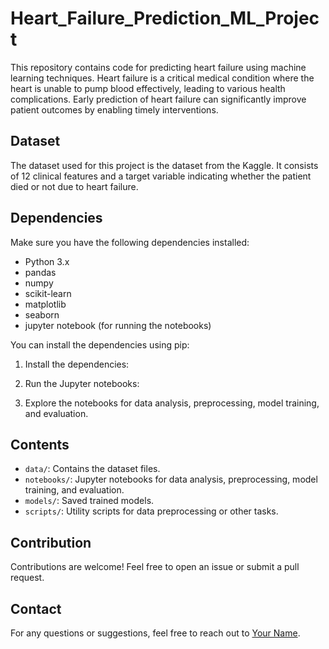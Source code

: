 # Heart_Failure_Prediction_ML_Project

This repository contains code for predicting heart failure using machine learning techniques. Heart failure is a critical medical condition where the heart is unable to pump blood effectively, leading to various health complications. Early prediction of heart failure can significantly improve patient outcomes by enabling timely interventions.

## Dataset

The dataset used for this project is the dataset from the Kaggle. It consists of 12 clinical features and a target variable indicating whether the patient died or not due to heart failure.

## Dependencies

Make sure you have the following dependencies installed:

- Python 3.x
- pandas
- numpy
- scikit-learn
- matplotlib
- seaborn
- jupyter notebook (for running the notebooks)

You can install the dependencies using pip:


1. Install the dependencies:


2. Run the Jupyter notebooks:

3. Explore the notebooks for data analysis, preprocessing, model training, and evaluation.

## Contents

- `data/`: Contains the dataset files.
- `notebooks/`: Jupyter notebooks for data analysis, preprocessing, model training, and evaluation.
- `models/`: Saved trained models.
- `scripts/`: Utility scripts for data preprocessing or other tasks.


## Contribution

Contributions are welcome! Feel free to open an issue or submit a pull request.

## Contact

For any questions or suggestions, feel free to reach out to [Your Name](mailto:rakshithg.6113@gmail.com).



